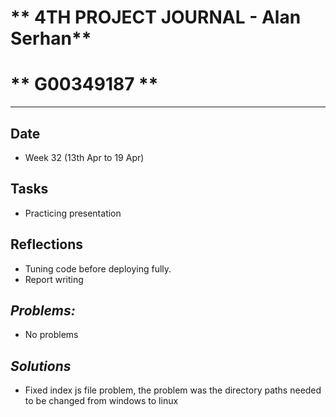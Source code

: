 # ** 4TH PROJECT JOURNAL - Alan Serhan**
# ** G00349187 **
----------------------------------------------------------------------

## **Date**
-	Week 32 (13th Apr to 19 Apr)

## **Tasks**

-	Practicing presentation

## **Reflections**

-	Tuning code before deploying fully.
-	Report writing



## **_Problems:_**

-	No problems

## **_Solutions_**

-	Fixed index js file problem, the problem was the directory paths needed to be changed from windows to linux